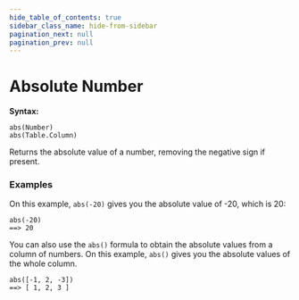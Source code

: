 ```yaml
---
hide_table_of_contents: true
sidebar_class_name: hide-from-sidebar
pagination_next: null
pagination_prev: null
---
```


# Absolute Number

**Syntax:**

`abs(Number)` <br />
`abs(Table.Column)`

Returns the absolute value of a number, removing the negative sign if present.

### Examples

On this example, `abs(-20)` gives you the absolute value of -20, which is 20:

```deci live
abs(-20)
==> 20
```

You can also use the `abs()` formula to obtain the absolute values from a column of numbers. On this example, `abs()` gives you the absolute values of the whole column.

```deci live
abs([-1, 2, -3])
==> [ 1, 2, 3 ]
```

